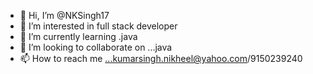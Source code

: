- 👋 Hi, I’m @NKSingh17
- 👀 I’m interested in full stack developer
- 🌱 I’m currently learning .java
- 💞️ I’m looking to collaborate on ...java 
- 📫 How to reach me ...kumarsingh.nikheel@yahoo.com/9150239240

<!---
NKSingh17/NKSingh17 is a ✨ special ✨ repository because its `README.md` (this file) appears on your GitHub profile.
You can click the Preview link to take a look at your changes.
--->

